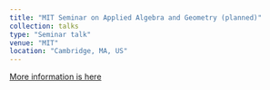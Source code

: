 ```yaml
---
title: "MIT Seminar on Applied Algebra and Geometry (planned)"
collection: talks
type: "Seminar talk"
venue: "MIT"
location: "Cambridge, MA, US"
---
```


[More information is here](http://math.mit.edu/~erobeva/seminar.html)